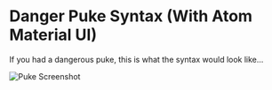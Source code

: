 # Danger Puke Syntax (With Atom Material UI)

If you had a dangerous puke, this is what the syntax would look like...

![Puke Screenshot](https://raw.githubusercontent.com/ross-chater/puke/master/screenshot.png)

